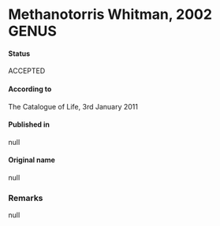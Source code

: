 # Methanotorris Whitman, 2002 GENUS

#### Status
ACCEPTED

#### According to
The Catalogue of Life, 3rd January 2011

#### Published in
null

#### Original name
null

### Remarks
null